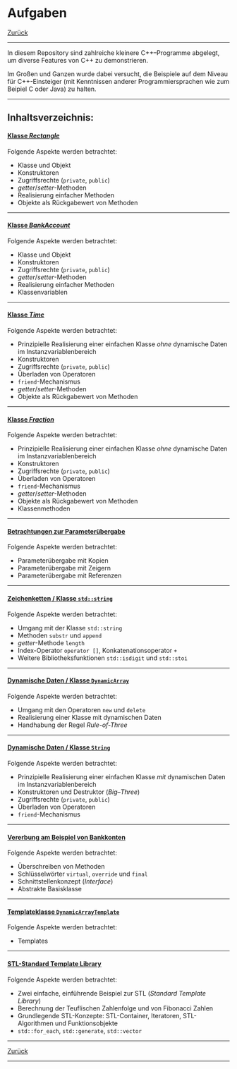 # Aufgaben


[Zurück](../../Readme.md)

---

In diesem Repository sind zahlreiche kleinere C++&ndash;Programme abgelegt,
um diverse Features von C++ zu demonstrieren.

Im Großen und Ganzen wurde dabei versucht,
die Beispiele auf dem Niveau für C++-Einsteiger
(mit Kenntnissen anderer Programmiersprachen wie zum Beipiel C oder Java) zu halten.

---

## Inhaltsverzeichnis:


<!--


#### [Low-Level Programmierung in C/C++](Examples/LowLevelProgramming/Resources/Readme.md)

Folgende Aspekte werden betrachtet:
  * Operatoren zur Bitmanipulation: `&`, `|`, `^` und `~` sowie die beiden Shift-Operatoren `<<` und `>>`
  * Kleinere Beispiele auf Basis der Bitmanipulationsoperatoren.


---

-->


#### [Klasse *Rectangle*](./Exercises_Rectangle.md)

Folgende Aspekte werden betrachtet:
  * Klasse und Objekt
  * Konstruktoren
  * Zugriffsrechte (`private`, `public`)
  * *getter*/*setter*-Methoden
  * Realisierung einfacher Methoden
  * Objekte als Rückgabewert von Methoden


---

#### [Klasse *BankAccount*](./Exercises_BankAccount.md)

Folgende Aspekte werden betrachtet:
  * Klasse und Objekt
  * Konstruktoren
  * Zugriffsrechte (`private`, `public`)
  * *getter*/*setter*-Methoden
  * Realisierung einfacher Methoden
  * Klassenvariablen

---

#### [Klasse *Time*](./Exercises_Time.md)

Folgende Aspekte werden betrachtet:
  * Prinzipielle Realisierung einer einfachen Klasse *ohne* dynamische Daten im Instanzvariablenbereich
  * Konstruktoren
  * Zugriffsrechte (`private`, `public`)
  * Überladen von Operatoren
  * `friend`-Mechanismus
  * *getter*/*setter*-Methoden
  * Objekte als Rückgabewert von Methoden

---

#### [Klasse *Fraction*](Examples/Fraction/Resources/Readme.md)

Folgende Aspekte werden betrachtet:
  * Prinzipielle Realisierung einer einfachen Klasse *ohne* dynamische Daten im Instanzvariablenbereich
  * Konstruktoren
  * Zugriffsrechte (`private`, `public`)
  * Überladen von Operatoren
  * `friend`-Mechanismus
  * *getter*/*setter*-Methoden
  * Objekte als Rückgabewert von Methoden
  * Klassenmethoden

---

#### [Betrachtungen zur Parameterübergabe](./Exercises_References_Pointers.md)

Folgende Aspekte werden betrachtet:
  * Parameterübergabe mit Kopien
  * Parameterübergabe mit Zeigern
  * Parameterübergabe mit Referenzen

---

#### [Zeichenketten / Klasse `std::string`](./Exercises_Strings.md)

Folgende Aspekte werden betrachtet:
  * Umgang mit der Klasse `std::string`
  * Methoden `substr` und `append`
  * *getter*-Methode `length`
  * Index-Operator `operator []`, Konkatenationsoperator `+`
  * Weitere Bibliotheksfunktionen `std::isdigit` und `std::stoi`

---

#### [Dynamische Daten / Klasse `DynamicArray`](./Exercises_DynamicArray.md)

Folgende Aspekte werden betrachtet:
  * Umgang mit den Operatoren `new` und `delete`
  * Realisierung einer Klasse mit dynamischen Daten
  * Handhabung der Regel *Rule-of-Three*

---

#### [Dynamische Daten / Klasse `String`](./Exercises_String.md)

Folgende Aspekte werden betrachtet:
  * Prinzipielle Realisierung einer einfachen Klasse *mit* dynamischen Daten im Instanzvariablenbereich
  * Konstruktoren und Destruktor (*Big&ndash;Three*)
  * Zugriffsrechte (`private`, `public`)
  * Überladen von Operatoren
  * `friend`-Mechanismus

---

#### [Vererbung am Beispiel von Bankkonten](./Exercises_MoreBankAccounts.md)

Folgende Aspekte werden betrachtet:
  * Überschreiben von Methoden
  * Schlüsselwörter `virtual`, `override` und `final`
  * Schnittstellenkonzept (*Interface*)
  * Abstrakte Basisklasse
   
---

#### [Templateklasse `DynamicArrayTemplate`](./Exercises_DynamicArrayTemplate.md)

Folgende Aspekte werden betrachtet:
  * Templates

---

#### [STL-Standard Template Library](./Exercises_STL.md)

Folgende Aspekte werden betrachtet:
  * Zwei einfache, einführende Beispiel zur STL (*Standard Template Library*)
  * Berechnung der Teuflischen Zahlenfolge und von Fibonacci Zahlen
  * Grundlegende STL-Konzepte: STL-Container, Iteratoren, STL-Algorithmen und Funktionsobjekte
  * `std::for_each`, `std::generate`, `std::vector`



<!--

---

#### [Klasse *IntegerSet*](Examples/IntegerSet/Resources/Readme.md)

Folgende Aspekte werden betrachtet:
  * Realisierung einer Klasse mit dynamischen Daten im Instanzvariablenbereich (Variante 1)
  * Realisierung einer Klasse mit einem STL-Container (`std::vector`) im Instanzvariablenbereich (Variante 2)
  * Korrekte Verwaltung dynamischer Daten einer Klasse ("*Big-Three*")
  * Verbesserung des Laufverzeitverhaltens: Implementierung der Move-Semantik ("*Big-Five*" / Variante 3 und 4)
  * Betrachtung des *Swap-Idioms* als eine Möglichkeit zur Umsetzung der Move-Semantik


---

#### [Vererbung am Beispiel von Rechtecken](Examples/Rectangles/Resources/Readme.md)

Folgende Aspekte werden zum Thema &ldquo;Vererbung&rdquo; betrachtet:
  * Entwicklung einer Hierarchie von Klassen
  * Konstruktoren von abgeleiteten Klassen und Basisklassen
  * Verwendung von `public`, `protected` und `private`
  * Verdecken von Methoden
  * Überschreiben von Methoden
  * Schlüsselwörter `virtual`, `override` und `final`
  * Polymorphismus
  * Betrachtung einer Schnittstelle (*Interface*)
  * Kontrakt mit mehreren Schnittstellen
  * Betrachtung einer abstrakten Basisklasse 
  * Betrachtung von konkreten Klassen
  * Unterschied Schnittstelle versus abstrakte Basisklasse


---

#### [Klasse `Phonebook`](Examples/PhoneBook/Resources/Readme.md)

Folgende Aspekte werden betrachtet:
  * Entwicklung einer Anwendung mit der STL (*Standard Template Library*)
  * Definition einer Schnittstelle (`IPhoneBook`)
  * Anwendung elementarer STL-Container (`std::vector`, `std::unordered_map`)
  * Anwendung elementarer STL Algorithmen (`std::find_if`, `std::remove_if`, `std::transform`, `std::accumulate`, `std::for_each`)
  * Einsatz von Funktoren (*Callable Objects*)

---


-->




---

[Zurück](../../Readme.md)

---
